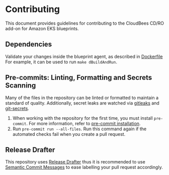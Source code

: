# Contributing

This document provides guidelines for contributing to the CloudBees CD/RO add-on for Amazon EKS blueprints.

## Dependencies

Validate your changes inside the blueprint agent, as described in [Dockerfile](blueprints/Dockerfile) For example, it can be used to run `make dBuildAndRun`.

<!---
## Report bugs and feature requests

CloudBees welcomes you to use the GitHub issue tracker to report bugs or suggest features.

When filing an issue:

1. Check existing open and recently closed [issues](https://github.com/cloudbees/terraform-aws-cloudbees-cd-eks-addon/issues) to ensure the issue has not already been reported.
1. Review the upstream repositories:
    - [aws-ia/terraform-aws-eks-blueprints](https://github.com/aws-ia/terraform-aws-eks-blueprints/issues)
    - [aws-ia/terraform-aws-eks-blueprints-addons](https://github.com/aws-ia/terraform-aws-eks-blueprints-addons/issues)
1. Try to include as much information as you can. Details like the following are incredibly useful:
    - A reproducible test case or series of steps
    - The version of code being used
    - Any modifications you have made relevant to the bug
    - Anything unusual about your environment or deployment

## Contribute via pull requests

Contributions via pull requests are appreciated. Before submitting a pull request, please ensure that you:

1. Are working against the latest source on the `main` branch.
1. Check existing open, and recently merged, pull requests to make sure someone else has not already addressed the problem.
1. Open an issue to discuss any significant work; we do not want your time to be wasted.

To submit a pull request:

1. Fork the repository.
1. Create a feature branch based on the `main` branch.
1. Modify the source and focus on the specific change you are contributing. For example, if you reformat all the code, it is hard for reviewers to focus on your specific change.
1. **Ensure that local tests pass**. Local tests can be orchestrated via the companion [Makefile](Makefile).
1. Make commits to your fork using clear commit messages.
1. Submit a pull request against the `main` branch and answer any default questions in the pull request interface.
1. Pay attention to any automated failures reported in the pull request, and stay involved in the conversation.

> [!IMPORTANT]
> If you make updates to embedded repository (e.g. CasC bundles), you must push the changes to the public upstream (repository/branch) before running `terraform apply` locally. The endpoint and/or branch can be updated via `set-casc-location` from the companion [Makefile](Makefile).
-->

## Pre-commits: Linting, Formatting and Secrets Scanning

Many of the files in the repository can be linted or formatted to maintain a standard of quality. Additionally, secret leaks are watched via [gitleaks](https://github.com/zricethezav/gitleaks#pre-commit) and [git-secrets](https://github.com/awslabs/git-secrets).

1. When working with the repository for the first time, you must install `pre-commit`. For more information, refer to [pre-commit installation](https://pre-commit.com/#installation).
1. Run `pre-commit run --all-files`. Run this command again if the automated checks fail when you create a pull request.

## Release Drafter

This repository uses [Release Drafter](https://github.com/release-drafter/release-drafter) thus it is recommended to use [Semantic Commit Messages](https://gist.github.com/joshbuchea/6f47e86d2510bce28f8e7f42ae84c716) to ease labelling your pull request accordingly.